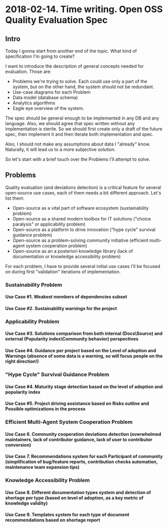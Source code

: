 # 2018-02-14. Time writing. Open OSS Quality Evaluation Spec

## Intro

Today I gonna start from another end of the topic. What kind of specification I'm going to create?

I want to introduce the description of general concepts needed for evaluation. Those are:
- Problems we're trying to solve. Each could use only a part of the system, but on the other hand, the system should not be redundant.
- Use-case diagrams for each Problem
- Data model (database schema)
- Analytics algorithms
- Eagle eye overview of the system.

The spec should be general enough to be implemented in any DB and any language. Also, we should
agree that spec written without any implementation is sterile. So we should first create only a draft of the future spec,
then implement it and then iterate both implementation and spec.

Also, I should not make any assumptions about data I "already" know. Naturally, it will lead us to a more subjective solution.

So let's start with a brief touch over the Problems I'll attempt to solve.

## Problems

Quality evaluation (and deviations detection) is a critical feature for several open-source use cases, each of them needs a bit different approach.
Let's list them:
- Open-source as a vital part of software ecosystem (sustainability problem)
- Open-source as a shared modern toolbox for IT solutions ("choice paralysis" or applicability problem)
- Open-source as a platform to drive innovation ("hype cycle" survival guidance problem)
- Open-source as a problem-solving community initiative (efficient multi-agent system cooperation problem)
- Open-source as an a posteriori knowledge library (lack of documentation or knowledge accessibility problem)

For each problem, I have to provide several initial use cases I'll be focused on during first "validation" iterations of implementation.

### Sustainability Problem

  #### Use Case #1. Weakest members of dependencies subset
  #### Use Case #2. Sustainability warnings for the project

### Applicability Problem

  #### Use Case #3. Solutions comparison from both internal (Docs\Source) and external (Popularity index\Community behavior) perspectives
  #### Use Case #4. Guidance per project based on the Level of adoption and Warnings (absence of some data is a warning, so will focus people on the right direction!)

### "Hype Cycle" Survival Guidance Problem

  #### Use Case #4. Maturity stage detection based on the level of adoption and popularity index
  #### Use Case #5. Project driving assistance based on Risks outline and Possible optimizations in the process

### Efficient Multi-Agent System Cooperation Problem

  #### Use Case 6. Community cooperation deviations detection (overwhelmed maintainers, lack of contributor guidance, lack of user to contributor conversion)
  #### Use Case 7. Recommendations system for each Participant of community (simplification of bug/feature reports, contribution checks automation, maintenance team expansion tips)

### Knowledge Accessibility Problem

  #### Use Case 8. Different documentation types system and detection of shortage per type (based on level of adoption, as a key metric of knowledge validity)
  #### Use Case 9. Templates system for each type of document recommendations based on shortage report
